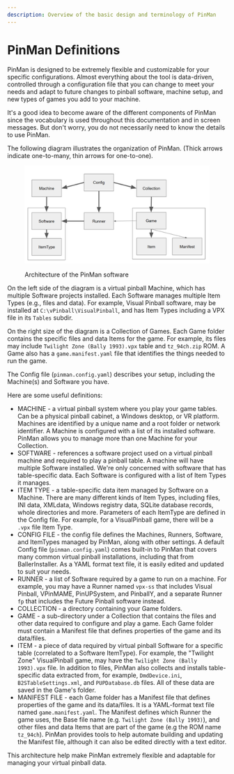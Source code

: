 ```yaml
---
description: Overview of the basic design and terminology of PinMan
---
```


# PinMan Definitions

PinMan is designed to be extremely flexible and customizable for your specific configurations. Almost everything about the tool is data-driven, controlled through a configuration file that you can change to meet your needs and adapt to future changes to pinball software, machine setup, and new types of games you add to your machine.

It's a good idea to become aware of the different components of PinMan since the vocabulary is used throughout this documentation and in screen messages. But don't worry, you do not necessarily need to know the details to use PinMan.

The following diagram illustrates the organization of PinMan. (Thick arrows indicate one-to-many, thin arrows for one-to-one).&#x20;

<figure><img src="../.gitbook/assets/objects-diagram 3.png" alt=""><figcaption><p>Architecture of the PinMan software</p></figcaption></figure>

On the left side of the diagram is a virtual pinball Machine, which has multiple Software projects installed. Each Software manages multiple Item Types (e.g., files and data). For example, Visual Pinball software, may be installed at `C:\vPinball\VisualPinball`, and has Item Types including a VPX file in its `Tables` subdir.

On the right size of the diagram is a Collection of Games. Each Game folder contains the specific files and data Items for the game. For example, its files may include `Twilight Zone (Bally 1993).vpx` table and `tz_94ch.zip` ROM. A Game also has a `game.manifest.yaml` file that identifies the things needed to run the game.&#x20;

The Config file (`pinman.config.yaml`) describes your setup, including the Machine(s) and Software you have.

Here are some useful definitions:&#x20;

* MACHINE - a virtual pinball system where you play your game tables. Can be a physical pinball cabinet, a Windows desktop, or VR platform. Machines are identified by a unique name and a root folder or network identifier. A Machine is configured with a list of its installed software. PinMan allows you to manage more than one Machine for your Collection.
* SOFTWARE - references a software project used on a virtual pinball machine and required to play a pinball table. A machine will have multiple Software installed. We're only concerned with software that has table-specific data. Each Software is configured with a list of Item Types it manages.
* ITEM TYPE - a table-specific data item managed by Software on a Machine. There are many different kinds of Item Types, including files, INI data, XMLdata, Windows registry data, SQLite database records, whole directories and more. Parameters of each ItemType are defined in the Config file. For example, for a VisualPinball game, there will be a `.vpx` file Item Type.
* CONFIG FILE - the config file defines the Machines, Runners, Software, and ItemTypes managed by PinMan, along with other settings. A default Config file (`pinman.config.yaml`) comes built-in to PinMan that covers many common virtual pinball installations, including that from BallerInstaller. As a YAML format text file, it is easily edited and updated to suit your needs.
* RUNNER - a list of Software required by a game to run on a machine. For example, you may have a Runner named `vpx-ss` that includes Visual Pinball, VPinMAME, PinUPSystem, and PinballY, and a separate Runner `fp` that includes the Future Pinball software instead.
* COLLECTION - a directory containing your Game folders.&#x20;
* GAME - a sub-directory under a Collection that contains the files and other data required to configure and play a game. Each Game folder must contain a Manifest file that defines properties of the game and its data/files.
* ITEM - a piece of data required by virtual pinball Software for a specific table (correlated to a Software ItemType). For example, the "Twilight Zone" VisualPinball game, may have the `Twilight Zone (Bally 1993).vpx` file. In addition to files, PinMan  also collects and installs table-specific data extracted from, for example, `DmdDevice.ini`, `B2STableSettings.xml`, and `PUPDatabase.db` files. All of these data are saved in the Game's folder.&#x20;
* MANIFEST FILE - each Game folder has a Manifest file that defines properties of the game and its data/files. It is a YAML-format text file named `game.manifest.yaml`. The Manifest defines which Runner the game uses, the Base file name (e.g. `Twilight Zone (Bally 1993)`), and other files and data Items that are part of the game (e.g the ROM name `tz_94ch`). PinMan provides tools to help automate building and updating the Manifest file, although it can also be edited directly with a text editor.&#x20;

This architecture help make PinMan extremely flexible and adaptable for managing your virtual pinball data.&#x20;

